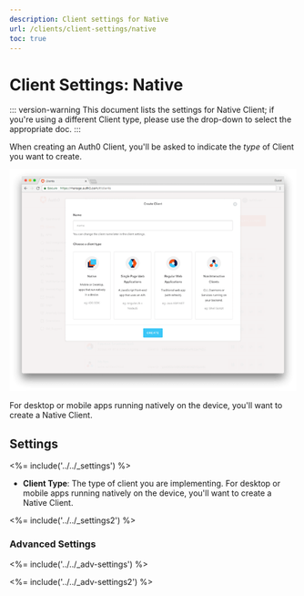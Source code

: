 ```yaml
---
description: Client settings for Native
url: /clients/client-settings/native
toc: true
---
```


# Client Settings: Native

::: version-warning
This document lists the settings for Native Client; if you're using a different Client type, please use the drop-down to select the appropriate doc.
:::

When creating an Auth0 Client, you'll be asked to indicate the *type* of Client you want to create. 

![Window for selecting client type](/media/articles/clients/create-clients.png)

For desktop or mobile apps running natively on the device, you'll want to create a Native Client.

## Settings

<%= include('../../_settings') %>

- **Client Type**: The type of client you are implementing. For desktop or mobile apps running natively on the device, you'll want to create a Native Client.

<%= include('../../_settings2') %>

### Advanced Settings

<%= include('../../_adv-settings') %>

<%= include('../../_adv-settings2') %>
